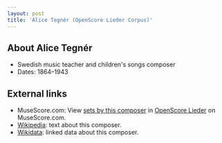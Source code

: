 ```yaml
---
layout: post
title: 'Alice Tegnér (OpenScore Lieder Corpus)'
---
```


## About Alice Tegnér

- Swedish music teacher and children's songs composer
- Dates: 1864–1943

## External links

- MuseScore.com: View [sets by this composer] in [OpenScore Lieder] on MuseScore.com.
- [Wikipedia]: text about this composer.
- [Wikidata]: linked data about this composer.

[Wikipedia]: https://en.wikipedia.org/wiki/Alice_Tegnér
[Wikidata]: https://www.wikidata.org/wiki/Q462879
[sets by this composer]: https://musescore.com/openscore-lieder-corpus/sets?order=title&text=Tegnér,+Alice
[OpenScore Lieder]: https://musescore.com/openscore-lieder-corpus

